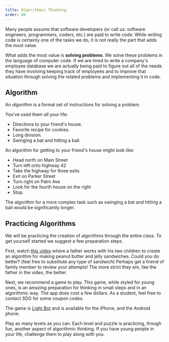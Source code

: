 ```yaml
---
title: Algorithmic Thinking
order: 60
---
```


Many people assume that software developers (or call us: software engineers,
programmers, coders, etc.) are paid to write code. While writing code is
certainly one of the tasks we do, it is not really the part that adds the most
value.

What adds the most value is **solving problems**. We solve these problems in the
language of computer code. If we are hired to write a company's employee
database we are actually being paid to figure out all of the needs they have
involving keeping track of employees and to improve that situation through
solving the related problems and implementing it in code.

## Algorithm

An _algorithm_ is a formal set of instructions for solving a problem.

You've used them all your life:

- Directions to your friend's house.
- Favorite recipe for cookies.
- Long division.
- Swinging a bat and hitting a ball.

An algorithm for getting to your friend's house might look like:

- Head north on Main Street
- Turn left onto highway 42
- Take the highway for three exits
- Exit on Parker Street
- Turn right on Palm Ave
- Look for the fourth house on the right
- Stop.

The algorithm for a more complex task such as swinging a bat and hitting a ball
would be significantly longer.

## Practicing Algorithms

We will be practicing the creation of algorithms through the entire class. To
get yourself started we suggest a few preparation steps.

First, watch [this video](https://www.youtube.com/watch?v=cDA3_5982h8) where a
father works with his two children to create an algorithm for making peanut
butter and jelly sandwiches. Could you do better? (feel free to substitute any
type of sandwich) Perhaps get a friend of family member to review your attempts!
The more strict they are, like the father in the video, the better.

Next, we recommend a game to play. This game, while styled for young ones, is an
amazing preparation for thinking in small steps and in an algorithmic way. The
app does cost a few dollars. As a student, feel free to contact SDG for some
coupon codes.

The game is [Light Bot](https://lightbot.com/) and is available for the iPhone,
and the Android phone.

Play as many levels as you can. Each level and puzzle is practicing, though
fun, another aspect of algorithmic thinking. If you have young people in your
life, challenge them to play along with you.
